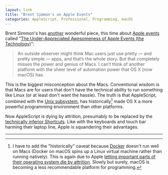 ```yaml
---
layout: link
title: "Brent Simmon's on Apple Events"
categories: AppleScript, Professional, Programming, macOS
---
```


Brent Simmon's has [another](/2019/04/24/marzipan-freedom/) wonderful piece, this time about [Apple events](https://en.wikipedia.org/wiki/Apple_event) called "[The Under-Appreciated Awesomeness of Apple Events (the Technology)](http://inessential.com/2019/04/25/the_under_appreciated_awesomeness_of_app)":

> An outside observer might think Mac users just use pretty — and pretty simple — apps, and that’s the whole story. But that completely misses the power and genius of Macs. I can’t think of another platform with the sheer level of automation power that OS X (now macOS) has.

This is the biggest misconception about the Macs. Conventional wisdom is that Macs are for users that don't have the technical ability to run something like Linux (or at least don't want the hassle). The truth is that AppleScript, combined with the [Unix subsystem](https://en.wikipedia.org/wiki/Darwin_(operating_system)), has historically[^dockeronmac] made OS X a more powerful programming environment than other platforms.

Now AppleScript is dying by attrition, presumably to be replaced by the [technically inferior Shortcuts](/2019/04/21/siri-shortcuts-coming-to-the-mac/). Like with the keyboards and touch bar harming their laptop line, Apple is squandering their advantages.

* * *

[^dockeronmac]: I have to add the "historically" caveat because [Docker](https://docs.docker.com/docker-for-mac/install/) doesn't run well on Macs (Docker on macOS spins up a Linux virtual machine rather than running natively). This is again due to Apple [letting important parts of their operating system die by attrition](https://blog.robenkleene.com/2019/04/11/2012-apples-great-gpl-purge/). Slowly but surely, macOS is becoming a less recommendable platform for programming.
